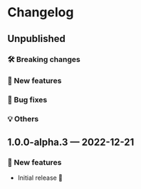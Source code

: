 # Changelog

## Unpublished

### 🛠 Breaking changes

### 🎉 New features

### 🐛 Bug fixes

### 💡 Others

## 1.0.0-alpha.3 — 2022-12-21

### 🎉 New features

- Initial release 🥳
